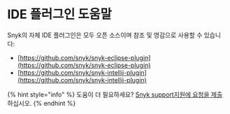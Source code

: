 # IDE 플러그인 도움말

Snyk의 자체 IDE 플러그인은 모두 오픈 소스이며 참조 및 영감으로 사용할 수 있습니다:

* [https://github.com/snyk/snyk-eclipse-plugin](https://github.com/snyk/snyk-eclipse-plugin)
* [https://github.com/snyk/snyk-intellij-plugin](https://github.com/snyk/snyk-intellij-plugin)

{% hint style="info" %}
도움이 더 필요하세요? [Snyk support지원에 요청을 제출](https://support.snyk.io/hc/en-us/requests/new)하십시오.
{% endhint %}
